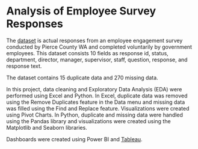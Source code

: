 # Analysis of Employee Survey Responses
The [dataset](https://mavenanalytics.io/data-playground?order=date_added%2Cdesc&page=6&pageSize=5) is actual responses from an employee engagement survey conducted by Pierce County WA and completed voluntarily by government employees. 
This dataset consists 10 fields as response id, status, department, director, manager, supervisor, staff, question, response, and response text.

The dataset contains 15 duplicate data and 270 missing data.

In this project, data cleaning and Exploratory Data Analysis (EDA) were performed using Excel and Python.
In Excel, duplicate data was removed using the Remove Duplicates feature in the Data menu and missing data was filled using the Find and Replace feature. Visualizations were created using Pivot Charts.
In Python, duplicate and missing data were handled using the Pandas library and visualizations were created using the Matplotlib and Seaborn libraries.

Dashboards were created using Power BI and [Tableau](https://public.tableau.com/views/EmployeeSurveyDashboard_17387427918470/Dashboard1?:language=en-US&publish=yes&:sid=&:redirect=auth&:display_count=n&:origin=viz_share_link).